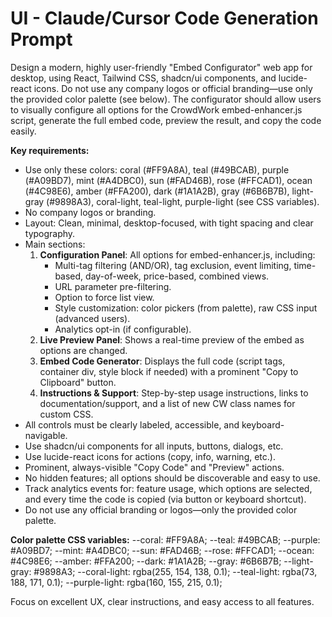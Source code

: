 # UI - Claude/Cursor Code Generation Prompt

Design a modern, highly user-friendly "Embed Configurator" web app for desktop, using React, Tailwind CSS, shadcn/ui components, and lucide-react icons. Do not use any company logos or official branding—use only the provided color palette (see below). The configurator should allow users to visually configure all options for the CrowdWork embed-enhancer.js script, generate the full embed code, preview the result, and copy the code easily.

**Key requirements:**
- Use only these colors: coral (#FF9A8A), teal (#49BCAB), purple (#A09BD7), mint (#A4DBC0), sun (#FAD46B), rose (#FFCAD1), ocean (#4C98E6), amber (#FFA200), dark (#1A1A2B), gray (#6B6B7B), light-gray (#9898A3), coral-light, teal-light, purple-light (see CSS variables).
- No company logos or branding.
- Layout: Clean, minimal, desktop-focused, with tight spacing and clear typography.
- Main sections:
  1. **Configuration Panel**: All options for embed-enhancer.js, including:
     - Multi-tag filtering (AND/OR), tag exclusion, event limiting, time-based, day-of-week, price-based, combined views.
     - URL parameter pre-filtering.
     - Option to force list view.
     - Style customization: color pickers (from palette), raw CSS input (advanced users).
     - Analytics opt-in (if configurable).
  2. **Live Preview Panel**: Shows a real-time preview of the embed as options are changed.
  3. **Embed Code Generator**: Displays the full code (script tags, container div, style block if needed) with a prominent "Copy to Clipboard" button.
  4. **Instructions & Support**: Step-by-step usage instructions, links to documentation/support, and a list of new CW class names for custom CSS.
- All controls must be clearly labeled, accessible, and keyboard-navigable.
- Use shadcn/ui components for all inputs, buttons, dialogs, etc.
- Use lucide-react icons for actions (copy, info, warning, etc.).
- Prominent, always-visible "Copy Code" and "Preview" actions.
- No hidden features; all options should be discoverable and easy to use.
- Track analytics events for: feature usage, which options are selected, and every time the code is copied (via button or keyboard shortcut).
- Do not use any official branding or logos—only the provided color palette.

**Color palette CSS variables:**
--coral: #FF9A8A; --teal: #49BCAB; --purple: #A09BD7; --mint: #A4DBC0; --sun: #FAD46B; --rose: #FFCAD1; --ocean: #4C98E6; --amber: #FFA200; --dark: #1A1A2B; --gray: #6B6B7B; --light-gray: #9898A3; --coral-light: rgba(255, 154, 138, 0.1); --teal-light: rgba(73, 188, 171, 0.1); --purple-light: rgba(160, 155, 215, 0.1);

Focus on excellent UX, clear instructions, and easy access to all features.
